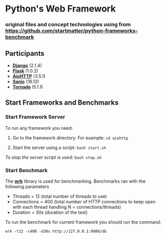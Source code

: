 # Python's Web Framework
### original files and concept technologies using from https://github.com/startmatter/python-frameworks-benchmark
## Participants

* **[Django](https://github.com/django/django)** (2.1.4)
* **[Flask](https://github.com/pallets/flask)** (1.0.2)
* **[AioHTTP](https://github.com/aio-libs/aiohttp)** (3.5.1)
* **[Sanic](https://github.com/huge-success/sanic)** (18.12)
* **[Tornado](https://github.com/tornadoweb/tornado)** (5.1.1)

## Start Frameworks and Benchmarks

### Start Framework Server

To run any framework you need:

1. Go to the framework directory. For example: ```cd aiohttp```

2. Start the server using a script: ```bash start.sh```

_To stop the server script is used:_ ```bash stop.sh```

### Start Benchmark

The **[wrk](https://github.com/wg/wrk)** library is used for benchmarking. Benchmarks ran with the following parameters

* Threads = 12 (total number of threads to use)
* Connections = 400 (total number of HTTP connections to keep open with each thread handling N = connections/threads)
* Duration = 30s (duration of the test)

To run the benchmark for current framework you should run the command:

```wrk -t12 -c400 -d30s http://127.0.0.1:8080/db```

